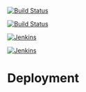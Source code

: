 [![Build Status](http://af0a64b7.ngrok.io/buildStatus/icon?job=enfold-lego&build=22)](http://af0a64b7.ngrok.io/job/enfold-lego/22/)

[![Build Status](http://af0a64b7.ngrok.io/buildStatus/icon?job=gitlab-sample)](http://af0a64b7.ngrok.io/job/gitlab-sample/)

[![Jenkins](https://img.shields.io/badge/GitLab%20Build-Passing-blue.svg?style=plastic)](http://af0a64b7.ngrok.io/job/gitlab-sample/)

[![Jenkins](https://img.shields.io/jenkins/s/https/jenkins.qa.ubuntu.com/view/Precise/view/All%20Precise/job/precise-desktop-amd64_default.svg?style=flat-square)](http://af0a64b7.ngrok.io/job/gitlab-sample/)

# Deployment
